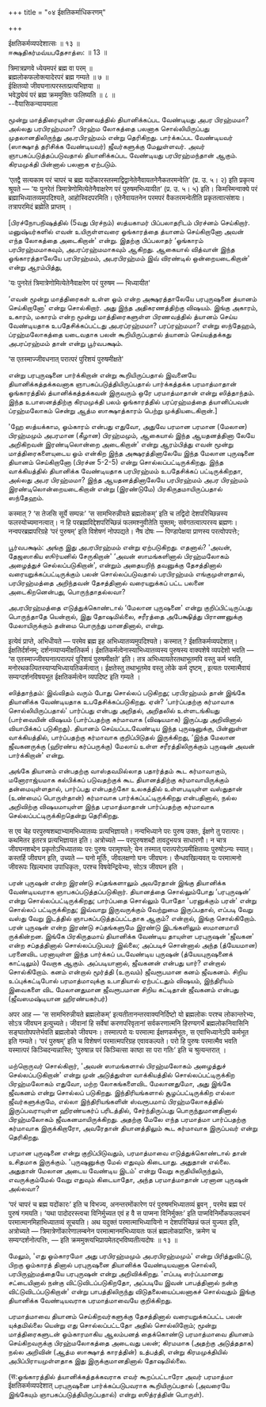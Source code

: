 +++
title = "०४ ईक्षतिकर्माधिकरणम्"

+++

ईक्षतिकर्मव्यपदेशात्सः ॥ १३ ॥  
ஈக்ஷதிகர்மவ்யபதேசாத்ஸ: ॥ 13 ॥

त्रिमात्रप्रणवे ध्येयमपरं ब्रह्म वा परम् ॥  
ब्रह्मलोकफलोक्त्यादेरपरं ब्रह्म गम्यते ॥ ७ ॥  
ईक्षितव्यो जीवघनात्परस्तत्प्रत्यभिज्ञया ॥  
भवेद्ध्येयं परं ब्रह्म क्रममुक्तिः फलिष्यति ॥ ८ ॥  
--वैयासिकन्यायमाला

மூன்று மாத்திரையுள்ள பிரணவத்தில் தியானிக்கப்பட வேண்டியது அபர பிரஹ்மமா?
அல்லது பரபிரஹ்மமா? பிரஹ்ம லோகத்தை பலனாக சொல்லியிருப்பது முதலானதிலிருந்து
அபரபிரஹ்மம் என்று தெரிகிறது. பார்க்கப்பட வேண்டியவர் (ஸாக்ஷாத் தரிசிக்க
வேண்டியவர்) ஜீவர்களுக்கு மேலுள்ளவர். அவர் ஞாபகப்படுத்தப்படுவதால்
தியானிக்கப்பட வேண்டியது பரபிரஹ்மந்தான் ஆகும். கிரமமுக்தி பின்னால் பலனாக
ஏற்படும்.

‘एतद्वै सत्यकाम परं चापरं च ब्रह्म
यदोंकारस्तस्माद्विद्वानेतेनैवायतनेनैकतरमन्वेति’ (प्र. उ. ५। २) इति
प्रकृत्य श्रूयते — ‘यः पुनरेतं त्रिमात्रेणोमित्येतेनैवाक्षरेण परं
पुरुषमभिध्यायीत’ (प्र. उ. ५। ५) इति। किमस्मिन्वाक्ये परं
ब्रह्माभिध्यातव्यमुपदिश्यते, आहोस्विदपरमिति। एतेनैवायतनेन परमपरं
वैकतरमन्वेतीति प्रकृतत्वात्संशयः। तत्रापरमिदं ब्रह्मेति प्राप्तम् ।

\[பிரச்நோபநிஷத்தில் (5வது பிரச்நம்) ஸத்யகாமர் பிப்பலாதரிடம் பிரச்னம்
செய்கிறார். மனுஷ்யர்களில் எவன் உயிருள்ளவரை ஓங்காரத்தை த்யானம் செய்கிறானோ
அவன் எந்த லோகத்தை அடைகிறான்' என்று. இதற்கு பிப்பலாதர் ‘ஓங்காரம்
பரபிரஹ்மமாகவும், அபரப்ரஹ்மமாகவும் ஆகிறது. ஆகையால் வித்வான் இந்த
ஓங்காரத்தாலேயே பரபிரஹ்மம், அபரபிரஹ்மம் இவ் விரண்டில் ஒன்றையடைகிறான்'
என்று ஆரம்பித்து,

'यः पुनरेतं त्रिमात्रेणोमित्येतेनैवाक्षरेण परं पुरुषम — भिध्यायीत'

‘எவன் மூன்று மாத்திரைகள் உள்ள ஓம் என்ற அக்ஷரத்தாலேயே பரபுருஷனை த்யானம்
செய்கிறானோ' என்று சொல்கிறார். அது இந்த அதிகரணத்திற்கு விஷயம். இங்கு
அகாரம், உகாரம், மகாரம் என்ற மூன்று மாத்திரைகளுள்ள பிரணவத்தில் த்யானம்
செய்ய வேண்டியதாக உபதேசிக்கப்பட்டது அபரப்ரஹ்மமா? பரப்ரஹ்மமா? என்று
ஸந்தேஹம், ப்ரஹ்மலோகத்தை யடைவதாக பலன் கூறியிருப்பதால் த்யானம்
செய்யத்தக்கது அபரப்ரஹ்மம் தான் என்று பூர்வபக்ஷம்.

‘स एतस्माज्जीवधनात् परात्परं पुरिशयं पुरुषमीक्षते'

என்று பரபுருஷனை பார்க்கிறான் என்று கூறியிருப்பதால் இவனையே
தியானிக்கத்தக்கவனாக ஞாபகப்படுத்தியிருப்பதால் பார்க்கத்தக்க பரமாத்மாதான்
ஓங்காரத்தில் த்யானிக்கத்தக்கவன் இருவரும் ஒரே பரமாத்மாதான் என்று
ஸித்தாந்தம். இந்த உபாஸனத்திற்கு கிரமமுக்தி பலம் ஓங்காரத்தில்
பரப்ரஹ்மத்தை த்யானிப்பவன் ப்ரஹ்மலோகம் சென்று ஆத்ம ஸாக்ஷாத்காரம் பெற்று
முக்தியடைகிறான்.\]

'ஹே ஸத்யக்காம, ஓம்காரம் என்பது எதுவோ, அதுவே பரமான பரமான (மேலான)
பிரஹ்மமும் அபரமான (கீழான) பிரஹ்மமும், ஆகையால் இந்த ஆயதனத்தினா லேயே
அறிகிறவன் இரண்டிலொன்றை அடைகிறான்' என்று ஆரம்பித்து எவன் மூன்று
மாத்திரைகளையுடைய ஓம் என்கிற இந்த அக்ஷரத்தினாலேயே இந்த மேலான புருஷனை
தியானம் செய்கிறானோ (பிரச்ன 5-2-5) என்று சொல்லப்பட்டிருக்கிறது. இந்த
வாக்கியத்தில் தியானிக்க வேண்டியதாக பரபிரஹ்மம் உபதேசிக்கப்
பட்டிருக்கிறதா, அல்லது அபர பிரஹ்மமா? இந்த ஆயதனத்தினாலேயே பரபிரஹ்மம் அபர
பிரஹ்மம் இரண்டிலொன்றையடைகிறான் என்று (இரண்டுமே) பிரகிருதமாயிருப்பதால்
ஸந்தேஹம்.

कस्मात् ? ‘स तेजसि सूर्ये सम्पन्नः’ ‘स सामभिरुन्नीयते ब्रह्मलोकम्’ इति च
तद्विदो देशपरिच्छिन्नस्य फलस्योच्यमानत्वात्। न हि
परब्रह्मविद्देशपरिच्छिन्नं फलमश्नुवीतेति युक्तम्; सर्वगतत्वात्परस्य
ब्रह्मणः। नन्वपरब्रह्मपरिग्रहे ‘परं पुरुषम्’ इति विशेषणं नोपपद्यते।
नैष दोषः — पिण्डापेक्षया प्राणस्य परत्वोपपत्तेः;

பூர்வபக்ஷம்: அங்கு இது அபரபிரஹ்மம் என்று ஏற்படுகிறது. எதனால்? 'அவன்,
தேஜஸாகிய ஸூர்யனில் சேருகிறான்' ‘அவன் ஸாமங்களினால் பிரஹ்மலோகம் அழைத்துச்
செல்லப்படுகிறான்', என்றும் அதையறிந் தவனுக்கு தேசத்தினால்
வரையறுக்கப்பட்டிருக்கும் பலன் சொல்லப்படுவதால் பரபிரஹ்மம் எங்குமுள்ளதால்,
பரபிரஹ்மத்தை அறிந்தவன் தேசத்தினால் வரையறுக்கப் பட்ட பலனை அடைகிறனென்பது,
பொருந்தாதல்லவா?

அபரபிரஹ்மத்தை எடுத்துக்கொண்டால் ‘மேலான புருஷனை' என்று
குறிப்பிட்டிருப்பது பொருந்தாதே யென்றால், இது தோஷமில்லை, சரீரத்தை
அபேக்ஷித்து பிராணனுக்கு மேலாயிருக்கும் தன்மை பொருந்து மானதினால், என்று.

इत्येवं प्राप्ते, अभिधीयते — परमेव ब्रह्म इह अभिध्यातव्यमुपदिश्यते।
कस्मात् ? ईक्षतिकर्मव्यपदेशात्। ईक्षतिर्दर्शनम्;
दर्शनव्याप्यमीक्षतिकर्म। ईक्षतिकर्मत्वेनास्याभिध्यातव्यस्य पुरुषस्य
वाक्यशेषे व्यपदेशो भवति — ‘स एतस्माज्जीवघनात्परात्परं पुरिशयं
पुरुषमीक्षते’ इति। तत्र अभिध्यायतेरतथाभूतमपि वस्तु कर्म भवति,
मनोरथकल्पितस्याप्यभिध्यायतिकर्मत्वात्। ईक्षतेस्तु तथाभूतमेव वस्तु लोके
कर्म दृष्टम् , इत्यतः परमात्मैवायं सम्यग्दर्शनविषयभूत ईक्षतिकर्मत्वेन
व्यपदिष्ट इति गम्यते ।

ஸித்தாந்தம்: இவ்விதம் வரும் போது சொல்லப் படுகிறது; பரபிரஹ்மம் தான் இங்கே
தியானிக்க வேண்டியதாக உபதேசிக்கப்படுகிறது. ஏன்? ‘பார்ப்பதற்கு கர்மாவாக
சொல்லியிருப்பதால்' பார்ப்பது என்பது அறிதல், அறிதலில் உள்ளடங்கியது
(பார்வையின் விஷயம் (பார்ப்பதற்கு கர்மாவாக (விஷயமாக) இருப்பது அறிவினால்
வியாபிக்கப் படுகிறது). தியானம் செய்யப்படவேண்டிய இந்த புருஷனுக்கு,
பின்னுள்ள வாக்கியத்தில், பார்ப்பதற்கு கர்மாவாக குறிப்பிடுதல் இருக்கிறது,
‘இந்த மேலான ஜீவகனருக்கு (ஹிரண்ய கர்ப்பருக்கு) மேலாய் உள்ள
சரீரத்திலிருக்கும் புருஷன் அவன் பார்க்கிறான்' என்று.

அங்கே தியானம் என்பதற்கு வாஸ்தவமில்லாத பதார்த்தம் கூட கர்மாவாகும்,
மனோராஜ்யமாக கல்பிக்கப் படுவதற்குக் கூட தியானத்திற்கு கர்மாவாயிருக்கும்
தன்மையுள்ளதால், பார்ப்பது என்பதற்கோ உலகத்தில் உள்ளபடியுள்ள வஸ்துதான்
(உண்மைப் பொருள்தான்) கர்மாவாக பார்க்கப்பட்டிருக்கிறது என்பதினால், நல்ல
அறிவிற்கு விஷயமாயுள்ள இந்த பரமாத்மாதான் பார்ப்பதற்கு கர்மாவாக
செல்லப்பட்டிருக்கிறதென்று தெரிகிறது.

स एव चेह परपुरुषशब्दाभ्यामभिध्यातव्यः प्रत्यभिज्ञायते। नन्वभिध्याने परः
पुरुष उक्तः, ईक्षणे तु परात्परः। कथमितर इतरत्र प्रत्यभिज्ञायत इति।
अत्रोच्यते — परपुरुषशब्दौ तावदुभयत्र साधारणौ। न चात्र जीवघनशब्देन
प्रकृतोऽभिध्यातव्यः परः पुरुषः परामृश्यते; येन तस्मात्
परात्परोऽयमीक्षितव्यः पुरुषोऽन्यः स्यात्। कस्तर्हि जीवघन इति, उच्यते —
घनो मूर्तिः, जीवलक्षणो घनः जीवघनः। सैन्धवखिल्यवत् यः परमात्मनो जीवरूपः
खिल्यभाव उपाधिकृतः, परश्च विषयेन्द्रियेभ्यः, सोऽत्र जीवघन इति ।

பரன் புருஷன் என்ற இரண்டு சப்தங்களாலும் அவரேதான் இங்கு தியானிக்க
வேண்டியவராக ஞாபகப்படுத்தப்படுகிறார். தியானத்தை சொல்லும்போது ‘பரபுருஷன்’
என்று சொல்லப்பட்டிருக்கிறது; பார்ப்பதை சொல்லும் போதோ 'பரனுக்கும் பரன்'
என்று சொல்லப் பட்டிருக்கிறது; இவ்வாறு இருவருக்கும் வேற்றுமை இருப்பதால்,
எப்படி வேறு வஸ்து வேறு இடத்தில் ஞாபகப்படுத்தப்பட்டதாக ஆகும்? என்றால்,
இங்கு சொல்கிறோம். பரன் புருஷன் என்ற இரண்டு சப்தங்களுமே இரண்டு
இடங்களிலும் ஸமானமாயி ருக்கின்றன. இங்கே பிரகிருதமாய் தியானிக்க வேண்டிய
தாயுள்ள பரபுருஷன் 'ஜீவகன' என்ற சப்தத்தினால் சொல்லப்படுபவர் இல்லை;
அப்படிச் சொன்னால் அந்த (த்யேயமான) பரனைவிட பரனாயுள்ள இந்த பார்க்கப்
படவேண்டிய புருஷன் (த்யேயபுருஷனைக் காட்டிலும்) வேறாக ஆகும். அப்படியானால்,
ஜீவகனன் என்பது யார்? என்றால் சொல்கிறோம். கனம் என்றால் மூர்த்தி (உருவம்)
ஜீவரூபமான கனம் ஜீவகனம். சிறிய உப்புக்கட்டிபோல் பரமாத்மாவுக்கு உபாதியால்
ஏற்பட்டதும் விஷயம், இந்திரியம் இவைகளை விட மேலானதுமான ஜீவரூபமான சிறிய
கட்டிதான் ஜீவகனம் என்பது (ஜீவஸமஷ்டியான ஹிரண்யகர்பர்)

अपर आह — ‘स सामभिरुन्नीयते ब्रह्मलोकम्’ इत्यतीतानन्तरवाक्यनिर्दिष्टो यो
ब्रह्मलोकः परश्च लोकान्तरेभ्यः, सोऽत्र जीवघन इत्युच्यते। जीवानां हि
सर्वेषां करणपरिवृतानां सर्वकरणात्मनि हिरण्यगर्भे ब्रह्मलोकनिवासिनि
सङ्घातोपपत्तेर्भवति ब्रह्मलोको जीवघनः। तस्मात्परो यः परमात्मा
ईक्षणकर्मभूतः, स एवाभिध्यानेऽपि कर्मभूत इति गम्यते। ‘परं पुरुषम्’ इति च
विशेषणं परमात्मपरिग्रह एवावकल्पते। परो हि पुरुषः परमात्मैव भवति
यस्मात्परं किञ्चिदन्यन्नास्ति; ‘पुरुषान्न परं किञ्चित्सा काष्ठा सा परा
गतिः’ इति च श्रुत्यन्तरात् ।

மற்றொருவர் சொல்கிறார், 'அவன் ஸாமங்களால் பிரஹ்மலோகம் அழைத்துச்
செல்லப்படுகிறான்' என்று முன் அடுத்துள்ள வாக்கியத்தில்
சொல்லப்பட்டிருக்கிற பிரஹ்மலோகம் எதுவோ, மற்ற லோகங்களைவிட மேலானதுமோ, அது
இங்கே ஜீவகனம் என்று சொல்லப் படுகிறது. இந்திரியங்களால் சூழப்பட்டிருக்கிற
எல்லா ஜீவர்களுக்குமே, எல்லா இந்திரியங்களின் ஸ்வரூபமாய் பிரஹ்மலோகத்தில்
இருப்பவராயுள்ள ஹிரண்யகர்ப் பரிடத்தில், சேர்ந்திருப்பது பொருந்துமானதினால்
பிரஹ்மலோகம் ஜீவகனமாயிருக்கிறது. அதற்கு மேலே எந்த பரமாத்மா பார்ப்பதற்கு
கர்மாவாக இருக்கிறாரோ, அவரேதான் தியானத்திலும் கூட கர்மாவாக இருப்பவர்
என்று தெரிகிறது.

பரமான புருஷனை என்று குறிப்பிடுவதும், பரமாத்மாவை எடுத்துக்கொண்டால் தான்
உசிதமாக இருக்கும். 'புருஷனுக்கு மேல் எதுவும் கிடையாது. அதுதான் எல்லை.
அதுதான் மேலான அடைய வேண்டிய இடம்' என்று வேறு சுருதியிலிருந்தும்,
எவருக்கும்மேல் வேறு எதுவும் கிடையாதோ, அந்த பரமாத்மாதான் பரனான புருஷன்
அல்லவா?

‘परं चापरं च ब्रह्म यदोंकारः’ इति च विभज्य, अनन्तरमोंकारेण परं
पुरुषमभिध्यातव्यं ब्रुवन् , परमेव ब्रह्म परं पुरुषं गमयति। ‘यथा
पादोदरस्त्वचा विनिर्मुच्यत एवं ह वै स पाप्मना विनिर्मुक्तः’ इति
पाप्मविनिर्मोकफलवचनं परमात्मानमिहाभिध्यातव्यं सूचयति। अथ यदुक्तं
परमात्माभिध्यायिनो न देशपरिच्छिन्नं फलं युज्यत इति, अत्रोच्यते —
त्रिमात्रेणोंकारेणालम्बनेन परमात्मानमभिध्यायतः फलं ब्रह्मलोकप्राप्तिः,
क्रमेण च सम्यग्दर्शनोत्पत्तिः, — इति
क्रममुक्त्यभिप्रायमेतद्भविष्यतीत्यदोषः ॥ १३ ॥

மேலும், 'எது ஓம்காரமோ அது பரபிரஹ்மமும் அபரபிரஹ்மமும்' என்று
பிரித்துவிட்டு, பிறகு ஓம்காரத் தினால் பரபுருஷனை தியானிக்க வேண்டியவனாக
சொல்லி, பரபிருஹ்மத்தையே பரபுருஷன் என்று அறிவிக்கிறது. 'எப்படி
ஸர்ப்பமானது சட்டையினால் நன்கு விட்டுவிடப்படுகிறதோ, அப்படியே இவன்
பாபத்தினால் நன்கு விட்டுவிடப்படுகிறான்' என்று பாபத்திலிருந்து
விடுதலையைப்பலனாகச் சொல்வதும் இங்கு தியானிக்க வேண்டியவராக பரமாத்மாவையே
குறிக்கிறது.

பரமாத்மாவை தியானம் செய்கிறவர்களுக்கு தேசத்தினால் வரையறுக்கப்பட்ட பலன்
யுக்தமில்லை யென்று எது சொல்லப்பட்டதோ அதில் சொல்லிறோம்; மூன்று
மாத்திரைகளுடன் ஓம்காரமாகிய ஆலம்பனத் தைக்கொண்டு பரமாத்மாவை தியானம்
செய்கிறவருக்கு பிரஹ்மலோகத்தை அடைவது பலன்; கிரமமாக (அதற்கு அடுத்ததாக)
நல்ல அறிவின் (ஆத்ம ஸாக்ஷாத் காரத்தின்) உத்பத்தி, என்று கிரமமுக்தியில்
அபிப்பிராயமுள்ளதாக இது இருக்குமானதினால் தோஷமில்லை.

(स:ஓங்காரத்தில் த்யானிக்கத்தக்கவராக எவர் கூறப்பட்டாரோ அவர் பரமாத்மா
ईक्षतिकर्मव्यपदेशात् பரபுருஷனை பார்க்கப்படுபவராக கூறியிருப்பதால் (அவரையே
இங்கேயும் ஞாபகப்படுத்தியிருப்பதால்) என்று ஸூத்ரத்தின் பொருள்).

